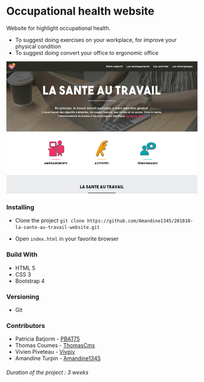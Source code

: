 # Occupational health website

Website for highlight occupational health.
* To suggest doing exercises on your workplace, for improve your physical condition
* To suggest doing convert your office to ergonomic office 
 

![Occupational health](201810-la-sante-au-travail.gif)

### Installing

* Clone the project `git clone https://github.com/Amandine1345/201810-la-sante-au-travail-website.git`

* Open `index.html` in your favorite browser

### Build With
* HTML 5
* CSS 3
* Bootstrap 4

### Versioning
* Git
 
### Contributors

* Patricia Batjorm - [PBAT75](https://github.com/PBAT75)
* Thomas Coumes - [ThomasCms](https://github.com/ThomasCms)
* Vivien Piveteau - [Vivpiv](https://github.com/vivpiv)
* Amandine Turpin - [Amandine1345](https://github.com/Amandine1345)

###### Duration of the project : 3 weeks